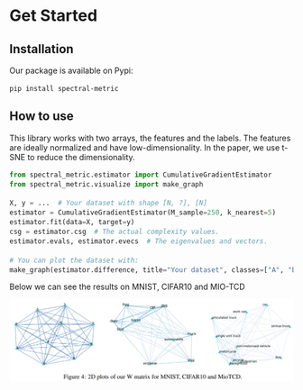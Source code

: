 # Get Started


## Installation

Our package is available on Pypi:

`pip install spectral-metric`

## How to use

This library works with two arrays, the features and the labels. The features are ideally normalized and have
low-dimensionality. In the paper, we use t-SNE to reduce the dimensionality.

```python
from spectral_metric.estimator import CumulativeGradientEstimator
from spectral_metric.visualize import make_graph

X, y = ...  # Your dataset with shape [N, ?], [N]
estimator = CumulativeGradientEstimator(M_sample=250, k_nearest=5)
estimator.fit(data=X, target=y)
csg = estimator.csg  # The actual complexity values.
estimator.evals, estimator.evecs  # The eigenvalues and vectors.

# You can plot the dataset with:
make_graph(estimator.difference, title="Your dataset", classes=["A", "B", "C"])
```

Below we can see the results on MNIST, CIFAR10 and MIO-TCD

![](./images/example.png)